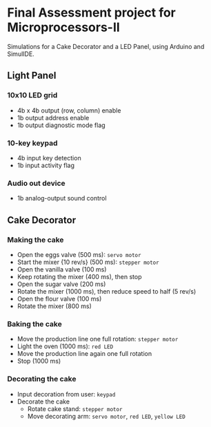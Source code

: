 # Final Assessment project for Microprocessors-II
Simulations for a Cake Decorator and a LED Panel, using Arduino and SimulIDE.

## Light Panel
### 10x10 LED grid
- 4b x 4b   output  (row, column) enable
- 1b        output  address enable
- 1b        output  diagnostic mode flag

### 10-key keypad
- 4b        input   key detection
- 1b        input   activity flag

### Audio out device
- 1b        analog-output   sound control

## Cake Decorator
### Making the cake
- Open the eggs valve        (500  ms): `servo motor`
- Start the mixer {10 rev/s} (500  ms): `stepper motor`
- Open the vanilla valve     (100  ms)
- Keep rotating the mixer    (400  ms), then stop
- Open the sugar valve       (200  ms)
- Rotate the mixer           (1000 ms), then reduce speed to half (5 rev/s)
- Open the flour valve       (100  ms)
- Rotate the mixer           (800  ms)

### Baking the cake
- Move the production line one full rotation: `stepper motor`
- Light the oven (1000 ms): `red LED`
- Move the production line again one full rotation
- Stop (1000 ms)

### Decorating the cake
- Input decoration from user: `keypad`
- Decorate the cake
    + Rotate cake stand: `stepper motor`
    + Move decorating arm: `servo motor`, `red LED`, `yellow LED`



